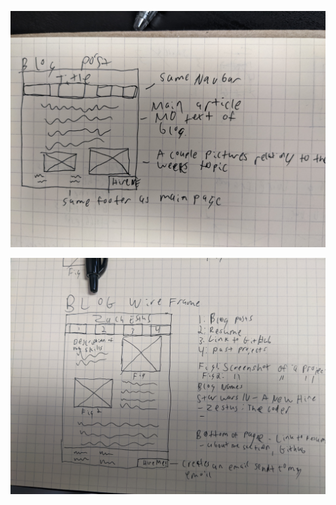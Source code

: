 ![Blogpost Wireframe](https://github.com/Zestus01/blogpostWireframe/blob/main/BlogpostWireframe.jpg)

![Mainpage Wireframe](https://github.com/Zestus01/blogpostWireframe/blob/main/MainpageWireframe.jpg)
